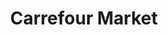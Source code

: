 ---
title: "Carrefour Market"
url: /epouville/carrefour-market-rue-aristide-briand/
shop: Supermarkt
---